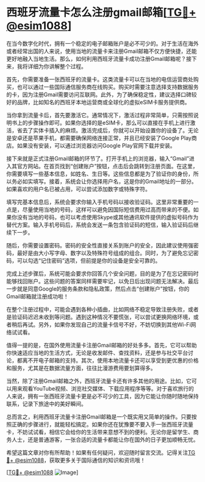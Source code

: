 # 西班牙流量卡怎么注册gmail邮箱[[TG💪+ @esim1088](https://t.me/s/esim1088)]

在当今数字化时代，拥有一个稳定的电子邮箱账户是必不可少的。对于生活在海外或者经常出国的人来说，使用当地的流量卡来注册Gmail邮箱不仅方便快捷，还能更好地融入当地生活。那么，如何利用西班牙流量卡成功注册Gmail邮箱呢？接下来，我将详细为你讲解整个过程。

首先，你需要准备一张西班牙的流量卡。这类流量卡可以在当地的电信运营商处购买，也可以通过一些国际通信服务商在线购买。购买时需要注意选择支持数据服务的卡，因为注册Gmail需要访问互联网。此外，为了确保稳定性，建议选择口碑较好的品牌，比如知名的西班牙本地运营商或全球化的虚拟eSIM卡服务提供商。

当你拿到流量卡后，首先要激活它。通常情况下，激活过程非常简单，只需按照说明书上的步骤操作即可。如果你选择的是eSIM卡，那么可以直接在手机上进行激活，省去了实体卡插入的麻烦。激活完成后，你就可以开始设置你的设备了。无论是安卓还是苹果手机，都需要确保网络连接正常，并且已经安装了Google Play商店。如果没有安装，可以通过浏览器访问Google Play官网下载并安装。

接下来就是正式注册Gmail邮箱的环节了。打开手机上的浏览器，输入“Gmail”进入其官方网站。在首页找到“创建账户”按钮，点击后会跳转到注册页面。在这里，你需要填写一些基本信息，如姓名、生日等。这些信息都是为了验证你的身份，所以务必如实填写。接着，系统会让你选择用户名，这是你的Gmail地址的一部分。如果喜欢的用户名已被占用，可以尝试添加数字或特殊字符。

填写完基本信息后，系统会要求你输入手机号码以接收验证码。这里非常重要的一点是，尽量使用当地的号码，这样可以避免因国际短信费用过高而带来的不便。如果你没有当地的号码，也可以考虑使用Skype或其他通讯软件提供的虚拟号码作为替代方案。输入手机号码后，系统会发送一条包含验证码的短信，输入验证码后继续下一步。

随后，你需要设置密码。密码的安全性直接关系到账户的安全，因此建议使用强密码，最好是由大小写字母、数字以及特殊符号组成的组合。同时，为了避免忘记密码，可以勾选“记住密码”选项，但前提是你的设备是安全可靠的。

完成上述步骤后，系统可能会要求你回答几个安全问题，目的是为了在忘记密码时能够找回账户。这些问题的答案同样需要牢记，以免日后出现问题无法解决。最后一步就是同意Google的服务条款和隐私政策，然后点击“创建账户”按钮，你的Gmail邮箱就注册成功啦！

在整个注册过程中，可能会遇到各种小插曲，比如网络不稳定导致注册失败，或者是验证码迟迟未收到等问题。遇到这种情况不要慌张，可以尝试更换网络环境，或者稍后再试。另外，如果你发现自己的流量卡信号不好，不妨切换到其他Wi-Fi网络试试看。

值得一提的是，在国外使用流量卡注册Gmail邮箱的好处多多。首先，它可以帮助你快速适应当地的生活方式，无论是收发邮件、查找资料，还是参与社交平台讨论，都离不开电子邮箱的支持。其次，使用本地流量卡还可以享受到更优惠的价格和服务，尤其是在数据流量方面，往往比漫游费用要划算得多。

当然，除了注册Gmail邮箱之外，西班牙流量卡还有许多其他的用途。比如，它可以用来观看YouTube视频、浏览社交媒体、下载应用程序等等。对于喜欢旅行的人来说，拥有一张西班牙流量卡更是必不可少的工具，因为它能让你随时随地保持联系，记录下旅途中的美好瞬间。

总而言之，利用西班牙流量卡注册Gmail邮箱是一个既实用又简单的操作。只要按照正确的步骤进行，就能轻松搞定。如果你还在犹豫要不要入手一张西班牙流量卡，不妨试试看，相信它会给你的生活带来意想不到的便利。无论你是留学生、商务人士，还是普通游客，一张合适的流量卡都能让你在国外的日子更加顺畅无忧。

希望这篇文章对你有所帮助！如果有任何疑问，欢迎随时留言交流。记得关注[TG💪+ @esim1088](https://t.me/s/esim1088)，获取更多关于国际通信的知识和资讯哦！

[[TG💪+ @esim1088](https://t.me/s/esim1088) ![Image](https://i.postimg.cc/4NQfJmqS/Snipaste-2025-05-13-00-14-12.png)]